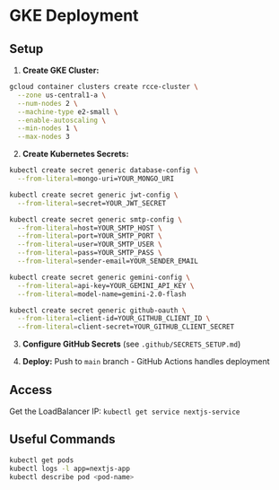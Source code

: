 # GKE Deployment

## Setup

1. **Create GKE Cluster:**
```bash
gcloud container clusters create rcce-cluster \
  --zone us-central1-a \
  --num-nodes 2 \
  --machine-type e2-small \
  --enable-autoscaling \
  --min-nodes 1 \
  --max-nodes 3
```

2. **Create Kubernetes Secrets:**
```bash
kubectl create secret generic database-config \
  --from-literal=mongo-uri=YOUR_MONGO_URI

kubectl create secret generic jwt-config \
  --from-literal=secret=YOUR_JWT_SECRET

kubectl create secret generic smtp-config \
  --from-literal=host=YOUR_SMTP_HOST \
  --from-literal=port=YOUR_SMTP_PORT \
  --from-literal=user=YOUR_SMTP_USER \
  --from-literal=pass=YOUR_SMTP_PASS \
  --from-literal=sender-email=YOUR_SENDER_EMAIL

kubectl create secret generic gemini-config \
  --from-literal=api-key=YOUR_GEMINI_API_KEY \
  --from-literal=model-name=gemini-2.0-flash

kubectl create secret generic github-oauth \
  --from-literal=client-id=YOUR_GITHUB_CLIENT_ID \
  --from-literal=client-secret=YOUR_GITHUB_CLIENT_SECRET
```

3. **Configure GitHub Secrets** (see `.github/SECRETS_SETUP.md`)

4. **Deploy:** Push to `main` branch - GitHub Actions handles deployment

## Access
Get the LoadBalancer IP: `kubectl get service nextjs-service`

## Useful Commands
```bash
kubectl get pods
kubectl logs -l app=nextjs-app
kubectl describe pod <pod-name>
```

